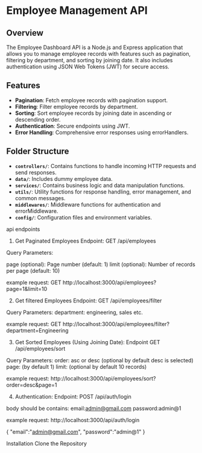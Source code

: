 # Employee Management API

## Overview

The Employee Dashboard API is a Node.js and Express application that allows you to manage employee records with features such as pagination, filtering by department, and sorting by joining date. It also includes authentication using JSON Web Tokens (JWT) for secure access.

## Features

- **Pagination**: Fetch employee records with pagination support.
- **Filtering**: Filter employee records by department.
- **Sorting**: Sort employee records by joining date in ascending or descending order.
- **Authentication**: Secure endpoints using JWT.
- **Error Handling**: Comprehensive error responses using errorHandlers.

## Folder Structure

- **`controllers/`**: Contains functions to handle incoming HTTP requests and send responses.
- **`data/`**: Includes dummy employee data.
- **`services/`**: Contains business logic and data manipulation functions.
- **`utils/`**: Utility functions for response handling, error management, and common messages.
- **`middlewares/`**: Middleware functions for authentication and errorMiddleware.
- **`config/`**: Configuration files and environment variables.

api endpoints

1. Get Paginated Employees
Endpoint: GET /api/employees

Query Parameters:

page (optional): Page number (default: 1)
limit (optional): Number of records per page (default: 10)

example request:
GET http://localhost:3000/api/employees?page=1&limit=10

2. Get filtered Employees
Endpoint: GET /api/employees/filter

Query Parameters:
department: engineering, sales etc.

example request:
GET http://localhost:3000/api/employees/filter?department=Engineering

3. Get Sorted Employees (Using Joining Date):
Endpoint GET /api/employees/sort

Query Parameters:
order: asc or desc (optional by default desc is selected)
page: (by default 1)
limit: (optional by default 10 records)

example request:
http://localhost:3000/api/employees/sort?order=desc&page=1

4. Authentication:
Endpoint: POST /api/auth/login

body should be contains:
email:admin@gmail.com
password:admin@1

example request:
http://localhost:3000/api/auth/login

{
  "email":"admin@gmail.com",
  "password":"admin@1"
}


Installation
Clone the Repository

```bash
